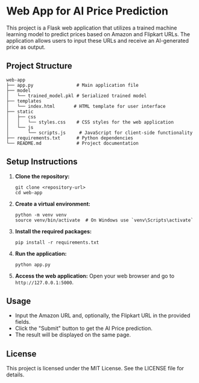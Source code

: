 # Web App for AI Price Prediction

This project is a Flask web application that utilizes a trained machine learning model to predict prices based on Amazon and Flipkart URLs. The application allows users to input these URLs and receive an AI-generated price as output.

## Project Structure

```
web-app
├── app.py                # Main application file
├── model
│   └── trained_model.pkl # Serialized trained model
├── templates
│   └── index.html       # HTML template for user interface
├── static
│   ├── css
│   │   └── styles.css    # CSS styles for the web application
│   └── js
│       └── scripts.js     # JavaScript for client-side functionality
├── requirements.txt      # Python dependencies
└── README.md             # Project documentation
```

## Setup Instructions

1. **Clone the repository:**
   ```
   git clone <repository-url>
   cd web-app
   ```

2. **Create a virtual environment:**
   ```
   python -m venv venv
   source venv/bin/activate  # On Windows use `venv\Scripts\activate`
   ```

3. **Install the required packages:**
   ```
   pip install -r requirements.txt
   ```

4. **Run the application:**
   ```
   python app.py
   ```

5. **Access the web application:**
   Open your web browser and go to `http://127.0.0.1:5000`.

## Usage

- Input the Amazon URL and, optionally, the Flipkart URL in the provided fields.
- Click the "Submit" button to get the AI Price prediction.
- The result will be displayed on the same page.

## License

This project is licensed under the MIT License. See the LICENSE file for details.